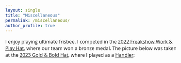 ```yaml
---
layout: single
title: "Miscellaneous"
permalink: /miscellaneous/
author_profile: true
---
```


<style>
@import url('https://fonts.googleapis.com/css2?family=Open+Sans&display=swap');
</style>
<!-- <body style="font-family: sans-serif; font-size: 9pt;"> -->
<body style="font-family: Open Sans; font-style: light; font-size: 12pt;">

<p>
I enjoy playing ultimate frisbee. I competed in the <a href="https://www.instagram.com/p/Clf8roCBuEP/?igsh=NjZ1MjIya2szYWU4" target="_blank">2022 Freakshow Work & Play Hat</a>, where our team won a bronze medal. The picture below was taken at the <a href="https://www.instagram.com/p/Cq_-1eBBWZv/?igsh=eHF3eW4yanZvcXRk" target="_blank">2023 Gold & Bold Hat</a>, where I played as a <a href="https://www.theuap.com/ultimate-frisbee-positions-which-one-is-best-for-you" target="_blank">Handler</a>:
</p>

<!--
<img src="http://weiliangliu-nus.github.io/images/handler.jpg" alt="Playing as a Handler" style="width:100%;max-width:600px;">-->

</body>